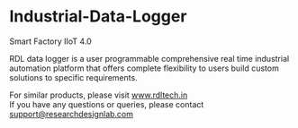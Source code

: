 # Industrial-Data-Logger
Smart Factory IIoT 4.0

RDL data logger is a user programmable comprehensive real time industrial automation platform that offers complete flexibility to users build custom solutions to specific requirements. 


For similar products, please visit www.rdltech.in                                                                                       
If you have any questions or queries, please contact support@researchdesignlab.com
